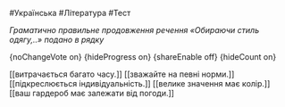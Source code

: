 #Українська #Література #Тест

*Граматично правильне продовження речення «Обираючи стиль одягу,..» подано в рядку*

{noChangeVote on}
{hideProgress on}
{shareEnable off}
{hideCount on}

[[витрачається багато часу.]]
[[зважайте на певні норми.]]
[[підкреслюється індивідуальність.]]
[[велике значення має колір.]]
[[ваш гардероб має залежати від погоди.]]
